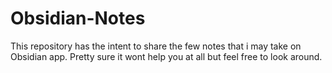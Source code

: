 # Obsidian-Notes

This repository has the intent to share the few notes that i may take on Obsidian app.
Pretty sure it wont help you at all but feel free to look around.
